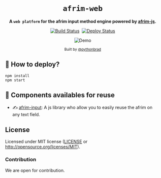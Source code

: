<div align="center">

  <h1><code>afrim-web</code></h1>

<strong>A <code>web platform</code> for the afrim input method engine powered by <a href="https://github.com/fodydev/afrim-js">afrim-js</a>.</strong>

  <p>
    <a href="https://github.com/fodydev/afrim-web/actions/workflows/ci.yml"><img alt="Build Status" src="https://github.com/fodydev/afrim-web/actions/workflows/ci.yml/badge.svg?branch=main"/></a>&nbsp;
    <a href="https://github.com/fodydev/afrim-web/actions/workflows/deploy.yml"><img alt="Deploy Status" src="https://github.com/fodydev/afrim-web/actions/workflows/deploy.yml/badge.svg?branch=main"/></a>
  </p>

<img alt="Demo" src="https://github.com/fodydev/afrim-web/assets/45305909/d0cdf903-c2bc-4a1b-8bf7-d99d460c1019"/>

<sub>Built by <a href="https://github.com/pythonbrad">@pythonbrad</a></sub>

</div>

## 🚀 How to deploy?

```
npm install
npm start
```

## 🚴 Components availables for reuse

- ✍️ [afrim-input](packages/afrim-input): A js library who allow you to easily reuse the afrim on any text field.

## License

Licensed under MIT license ([LICENSE](LICENSE) or http://opensource.org/licenses/MIT).

### Contribution

We are open for contribution.
